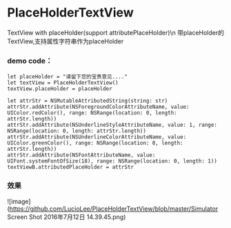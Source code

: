 # PlaceHolderTextView
TextView with placeHolder(support attributePlaceHolder)\n
带placeHolder的TextView,支持属性字符串作为placeHolder
### demo code：
```
let placeHolder = "请留下您的宝贵意见...."
let textView = PlaceHolderTextView()
textView.placeHolder = placeHolder

let attrStr = NSMutableAttributedString(string: str)
attrStr.addAttribute(NSForegroundColorAttributeName, value: UIColor.redColor(), range: NSRange(location: 0, length: attrStr.length))
attrStr.addAttribute(NSUnderlineStyleAttributeName, value: 1, range: NSRange(location: 0, length: attrStr.length))
attrStr.addAttribute(NSUnderlineColorAttributeName, value: UIColor.greenColor(), range: NSRange(location: 0, length: attrStr.length))
attrStr.addAttribute(NSFontAttributeName, value: UIFont.systemFontOfSize(18), range: NSRange(location: 0, length: 1))
textViewB.attributedPlaceHolder = attrStr
```
### 效果
![image](https://github.com/LucioLee/PlaceHolderTextView/blob/master/Simulator Screen Shot 2016年7月12日 14.39.45.png)